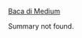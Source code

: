 <!--START_SECTION:medium-->
[Baca di Medium](https://medium.com/@dikaelsaputra/operasi-dasar-sql-di-spark-sql-b09121677bac?source=rss-272e0aace4a6------2)

Summary not found.
<!--END_SECTION:medium-->